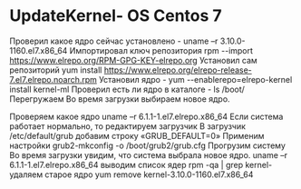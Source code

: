 # UpdateKernel- OS Centos 7
Проверил какое ядро сейчас установлено - uname –r 3.10.0-1160.el7.x86_64
Импортировал ключ репозитория rpm --import https://www.elrepo.org/RPM-GPG-KEY-elrepo.org
Установил сам репозиторий yum install https://www.elrepo.org/elrepo-release-7.el7.elrepo.noarch.rpm
Установил ядро - yum --enablerepo=elrepo-kernel install kernel-ml
Проверил есть ли ядро в каталоге - ls /boot/
Перегружаем
Во время загрузки выбираем новое ядро.

Проверяем какое ядро uname –r 6.1.1-1.el7.elrepo.x86_64
Если система работает нормально, то редактируем загрузчик
В загрузчик /etc/default/grub добавим строку «GRUB_DEFAULT=0»
Применим настройки grub2-mkconfig -o /boot/grub2/grub.cfg
Прогрузим систему
Во время загрузки увидим, что система выбрала новое ядро.
uname –r 6.1.1-1.el7.elrepo.x86_64
выводим список ядер rpm -qa | grep kernel-
удаляем старое ядро yum remove kernel-3.10.0-1160.el7.x86_64
